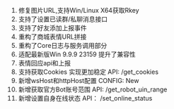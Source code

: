 1. 修复图片URL,支持Win/Linux X64获取Rkey
2. 支持了设置已读群/私聊消息接口
3. 支持了好友添加上报事件
4. 重构了商城表情URL拼接
5. 重构了Core日志与服务调用部分
6. 适配最新版Win 9.9.9 23159 提升了兼容性
7. 表情回应api和上报
8. 支持获取Cookies 实现更加稳定 API: /get_cookies
9. 新增wsHost和httpHost配置 CONFIG: New
10. 新增获取官方Bot账号范围 API: /get_robot_uin_range
11. 新增设置自身在线状态 API： /set_online_status
